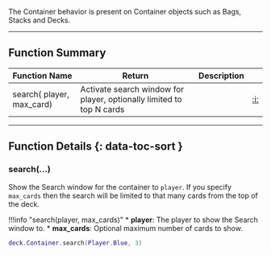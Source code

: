 The Container behavior is present on Container objects such as Bags, Stacks and Decks.

---

## Function Summary

Function Name | Return | Description | &nbsp;
-- | -- | -- | --:
search([<span class="tag pla"></span>](../types.md) player, [<span class="tag int"></span>](../types.md) max_card) | Activate search window for player, optionally limited to top N cards | [<span class="ret boo"></span>](../types.md) | [:i:](#search)

---

## Function Details {: data-toc-sort }

### search(...)

[<span class="ret boo"></span>](../types.md) Show the Search window for the container to `player`.  If you specify `max_cards` then the search will be limited to that many cards from the top of the deck.


!!!info "search(player, max_cards)"
    * [<span class="tag pla"></span>](../types.md) **player**: The player to show the Search window to.
    * [<span class="tag int"></span>](../types.md) **max_cards**: Optional maximum number of cards to show.

``` Lua
deck.Container.search(Player.Blue, 3)
```
